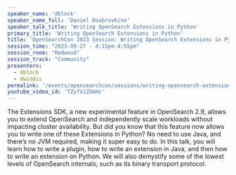 ```yaml
---
speaker_name: 'dblock'
speaker_name_full: 'Daniel Doubrovkine'
speaker_talk_title: 'Writing OpenSearch Extensions in Python'
primary_title: 'Writing OpenSearch Extensions in Python'
title: 'OpenSearchCon 2023 Session: Writing OpenSearch Extensions in Python'
session_time: "2023-09-27 - 4:15pm-4:55pm"
session_room: "Redwood"
session_track: "Community"
presenters: 
  - dblock
  - dwiddis
permalink: '/events/opensearchcon/sessions/writing-opensearch-extensions-in-python.html'
youtube_video_id: 'TZy7ViZbbHc'
---
```

The Extensions SDK, a new experimental feature in OpenSearch 2.9, allows you to extend OpenSearch and independently scale workloads without impacting cluster availability. But did you know that this feature now allows you to write one of these Extensions in Python? No need to use Java, and there’s no JVM required, making it super easy to do. In this talk, you will learn how to write a plugin, how to write an extension in Java, and then how to write an extension on Python. We will also demystify some of the lowest levels of OpenSearch internals, such as its binary transport protocol.